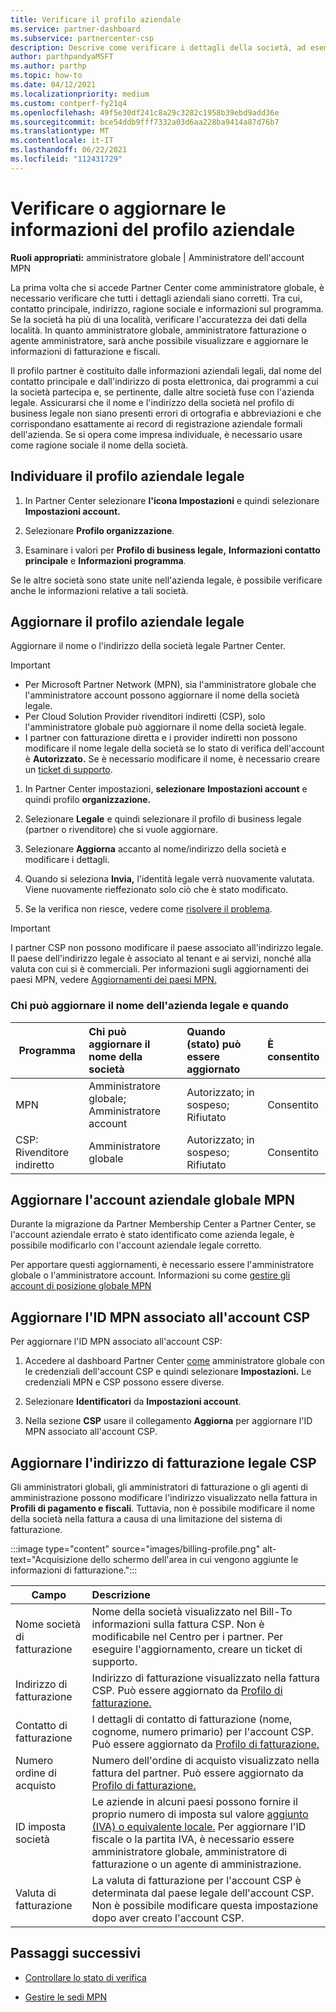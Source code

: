 ```yaml
---
title: Verificare il profilo aziendale
ms.service: partner-dashboard
ms.subservice: partnercenter-csp
description: Descrive come verificare i dettagli della società, ad esempio contatto principale, indirizzo e informazioni sul programma. Puoi anche aggiornare l'indirizzo legale e di fatturazione.
author: parthpandyaMSFT
ms.author: parthp
ms.topic: how-to
ms.date: 04/12/2021
ms.localizationpriority: medium
ms.custom: contperf-fy21q4
ms.openlocfilehash: 49f5e30df241c8a29c3282c1958b39ebd9add36e
ms.sourcegitcommit: bce54ddb9fff7332a03d6aa228ba9414a87d76b7
ms.translationtype: MT
ms.contentlocale: it-IT
ms.lasthandoff: 06/22/2021
ms.locfileid: "112431729"
---
```

# <a name="verify-or-update-your-company-profile-information"></a>Verificare o aggiornare le informazioni del profilo aziendale 

**Ruoli appropriati:** amministratore globale | Amministratore dell'account MPN

La prima volta che si accede Partner Center come amministratore globale, è necessario verificare che tutti i dettagli aziendali siano corretti. Tra cui, contatto principale, indirizzo, ragione sociale e informazioni sul programma. Se la società ha più di una località, verificare l'accuratezza dei dati della località. In quanto amministratore globale, amministratore fatturazione o agente amministratore, sarà anche possibile visualizzare e aggiornare le informazioni di fatturazione e fiscali.

Il profilo partner è costituito dalle informazioni aziendali legali, dal nome del contatto principale e dall'indirizzo di posta elettronica, dai programmi a cui la società partecipa e, se pertinente, dalle altre società fuse con l'azienda legale. Assicurarsi che il nome e l'indirizzo della società nel profilo di business legale non siano presenti errori di ortografia e abbreviazioni e che corrispondano esattamente ai record di registrazione aziendale formali dell'azienda. Se si opera come impresa individuale, è necessario usare come ragione sociale il nome della società.


## <a name="locate-the-legal-business-profile"></a>Individuare il profilo aziendale legale

1. In Partner Center selezionare **l'icona Impostazioni** e quindi selezionare **Impostazioni account.**
 
1. Selezionare **Profilo organizzazione**. 

2. Esaminare i valori per **Profilo di business legale,** **Informazioni contatto principale** e **Informazioni programma**.

Se le altre società sono state unite nell'azienda legale, è possibile verificare anche le informazioni relative a tali società. 

## <a name="update-your-legal-business-profile"></a>Aggiornare il profilo aziendale legale 

Aggiornare il nome o l'indirizzo della società legale Partner Center.

>[!Important]
>- Per Microsoft Partner Network (MPN), sia l'amministratore globale che l'amministratore account possono aggiornare il nome della società legale.
>- Per Cloud Solution Provider rivenditori indiretti (CSP), solo l'amministratore globale può aggiornare il nome della società legale. 
>- I partner con fatturazione diretta e i provider indiretti non possono modificare il nome legale della società se lo stato di verifica dell'account è **Autorizzato.** Se è necessario modificare il nome, è necessario creare un [ticket di supporto](https://partner.microsoft.com/dashboard/support/servicerequests/create?stage=2&topicid=eb74583c-61b3-2124-bffc-00920e0ae772).



1. In Partner Center impostazioni, **selezionare** **Impostazioni account** e quindi profilo **organizzazione.**

2. Selezionare **Legale** e quindi selezionare il profilo di business legale (partner o rivenditore) che si vuole aggiornare.

1. Selezionare **Aggiorna** accanto al nome/indirizzo della società e modificare i dettagli.
 
1. Quando si seleziona **Invia,** l'identità legale verrà nuovamente valutata. Viene nuovamente rieffezionato solo ciò che è stato modificato.

1. Se la verifica non riesce, vedere come [risolvere il problema](verification-responses.md).

>[!Important]
>I partner CSP non possono modificare il paese associato all'indirizzo legale. Il paese dell'indirizzo legale è associato al tenant e ai servizi, nonché alla valuta con cui si è commerciali. Per informazioni sugli aggiornamenti dei paesi MPN, vedere [Aggiornamenti dei paesi MPN.](manage-locations.md#change-country-of-partner-global-account)


### <a name="who-can-update-legal-business-name-and-when"></a>Chi può aggiornare il nome dell'azienda legale e quando

|**Programma**|**Chi può aggiornare il nome della società**|**Quando (stato) può essere aggiornato**|**È consentito**|
|---------------------|:-------------------------------|:------------|:-----------------|
MPN|Amministratore globale; Amministratore account|Autorizzato; in sospeso; Rifiutato| Consentito|
|CSP: Rivenditore indiretto|Amministratore globale|Autorizzato; in sospeso; Rifiutato| Consentito|


## <a name="update-your-mpn-global-business-account"></a>Aggiornare l'account aziendale globale MPN

Durante la migrazione da Partner Membership Center a Partner Center, se l'account aziendale errato è stato identificato come azienda legale, è possibile modificarlo con l'account aziendale legale corretto.

Per apportare questi aggiornamenti, è necessario essere l'amministratore globale o l'amministratore account. Informazioni su come [gestire gli account di posizione globale MPN](manage-locations.md)


## <a name="update-your-mpn-id-associated-with-your-csp-account"></a>Aggiornare l'ID MPN associato all'account CSP

Per aggiornare l'ID MPN associato all'account CSP:

1. Accedere al dashboard Partner Center [come](https://partner.microsoft.com/dashboard/home) amministratore globale con le credenziali dell'account CSP e quindi selezionare **Impostazioni.** Le credenziali MPN e CSP possono essere diverse.
 
1. Selezionare **Identificatori** da **Impostazioni account**.

1. Nella sezione **CSP** usare il collegamento **Aggiorna** per aggiornare l'ID MPN associato all'account CSP. 


## <a name="update-your-csp-legal-billing-address"></a>Aggiornare l'indirizzo di fatturazione legale CSP

Gli amministratori globali, gli amministratori di fatturazione o gli agenti di amministrazione possono modificare l'indirizzo visualizzato nella fattura in **Profili di pagamento e fiscali**. Tuttavia, non è possibile modificare il nome della società nella fattura a causa di una limitazione del sistema di fatturazione.

:::image type="content" source="images/billing-profile.png" alt-text="Acquisizione dello schermo dell'area in cui vengono aggiunte le informazioni di fatturazione.":::

|**Campo**  |**Descrizione**|  
|---------------------|:------------------|
|Nome società di fatturazione|Nome della società visualizzato nel Bill-To informazioni sulla fattura CSP.  Non è modificabile nel Centro per i partner.  Per eseguire l'aggiornamento, creare un ticket di supporto.|
|Indirizzo di fatturazione|Indirizzo di fatturazione visualizzato nella fattura CSP. Può essere aggiornato da [Profilo di fatturazione.](https://partner.microsoft.com/dashboard/account/v3/accountsettings/billingprofile#commercial)|
|Contatto di fatturazione|I dettagli di contatto di fatturazione (nome, cognome, numero primario) per l'account CSP.  Può essere aggiornato da [Profilo di fatturazione.](https://partner.microsoft.com/dashboard/account/v3/accountsettings/billingprofile#commercial)|
|Numero ordine di acquisto|Numero dell'ordine di acquisto visualizzato nella fattura del partner. Può essere aggiornato da [Profilo di fatturazione.](https://partner.microsoft.com/dashboard/account/v3/accountsettings/billingprofile#commercial)|
|ID imposta società|Le aziende in alcuni paesi possono fornire il proprio numero di imposta sul valore [aggiunto (IVA) o equivalente locale.](./organization-tax-info.md) Per aggiornare l'ID fiscale o la partita IVA, è necessario essere amministratore globale, amministratore di fatturazione o un agente di amministrazione.|
|Valuta di fatturazione|La valuta di fatturazione per l'account CSP è determinata dal paese legale dell'account CSP.  Non è possibile modificare questa impostazione dopo aver creato l'account CSP.|

## <a name="next-steps"></a>Passaggi successivi

- [Controllare lo stato di verifica](verification-responses.md)

- [Gestire le sedi MPN](manage-locations.md)